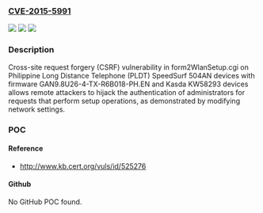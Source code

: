 ### [CVE-2015-5991](https://cve.mitre.org/cgi-bin/cvename.cgi?name=CVE-2015-5991)
![](https://img.shields.io/static/v1?label=Product&message=n%2Fa&color=blue)
![](https://img.shields.io/static/v1?label=Version&message=n%2Fa&color=blue)
![](https://img.shields.io/static/v1?label=Vulnerability&message=n%2Fa&color=brighgreen)

### Description

Cross-site request forgery (CSRF) vulnerability in form2WlanSetup.cgi on Philippine Long Distance Telephone (PLDT) SpeedSurf 504AN devices with firmware GAN9.8U26-4-TX-R6B018-PH.EN and Kasda KW58293 devices allows remote attackers to hijack the authentication of administrators for requests that perform setup operations, as demonstrated by modifying network settings.

### POC

#### Reference
- http://www.kb.cert.org/vuls/id/525276

#### Github
No GitHub POC found.


